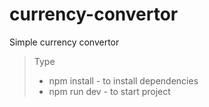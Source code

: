 # currency-convertor
Simple currency convertor

>Type  
>- npm install - to install dependencies 
>- npm run dev -  to start project  